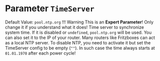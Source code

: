 # Parameter `TimeServer`
Default Value: `pool.ntp.org`
!!! Warning
    This is an **Expert Parameter**! Only change it if you understand what it does!
Time server to synchronize system time. If it is disabled or `undefined`, `pool.ntp.org` will be used.
You can also set it to the IP of your router. Many routers like Fritzboxes can act as a local NTP server.
To disable NTP, you need to activate it but set the TimeServer config to be empty (`""`).
In such case the time always starts at `01.01.1970` after each power cycle!
